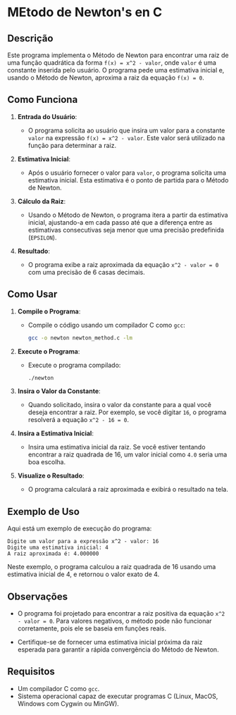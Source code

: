 
# MEtodo de Newton's en C

## Descrição

Este programa implementa o Método de Newton para encontrar uma raiz de uma função quadrática da forma `f(x) = x^2 - valor`, onde `valor` é uma constante inserida pelo usuário. O programa pede uma estimativa inicial e, usando o Método de Newton, aproxima a raiz da equação `f(x) = 0`.

## Como Funciona

1. **Entrada do Usuário**:
   - O programa solicita ao usuário que insira um valor para a constante `valor` na expressão `f(x) = x^2 - valor`. Este valor será utilizado na função para determinar a raiz.

2. **Estimativa Inicial**:
   - Após o usuário fornecer o valor para `valor`, o programa solicita uma estimativa inicial. Esta estimativa é o ponto de partida para o Método de Newton.

3. **Cálculo da Raiz**:
   - Usando o Método de Newton, o programa itera a partir da estimativa inicial, ajustando-a em cada passo até que a diferença entre as estimativas consecutivas seja menor que uma precisão predefinida (`EPSILON`).

4. **Resultado**:
   - O programa exibe a raiz aproximada da equação `x^2 - valor = 0` com uma precisão de 6 casas decimais.

## Como Usar

1. **Compile o Programa**:
   - Compile o código usando um compilador C como `gcc`:
     ```bash
     gcc -o newton newton_method.c -lm
     ```

2. **Execute o Programa**:
   - Execute o programa compilado:
     ```bash
     ./newton
     ```

3. **Insira o Valor da Constante**:
   - Quando solicitado, insira o valor da constante para a qual você deseja encontrar a raiz. Por exemplo, se você digitar `16`, o programa resolverá a equação `x^2 - 16 = 0`.

4. **Insira a Estimativa Inicial**:
   - Insira uma estimativa inicial da raiz. Se você estiver tentando encontrar a raiz quadrada de 16, um valor inicial como `4.0` seria uma boa escolha.

5. **Visualize o Resultado**:
   - O programa calculará a raiz aproximada e exibirá o resultado na tela.

## Exemplo de Uso

Aqui está um exemplo de execução do programa:

```plaintext
Digite um valor para a expressão x^2 - valor: 16
Digite uma estimativa inicial: 4
A raiz aproximada é: 4.000000
```

Neste exemplo, o programa calculou a raiz quadrada de 16 usando uma estimativa inicial de 4, e retornou o valor exato de 4.

## Observações

- O programa foi projetado para encontrar a raiz positiva da equação `x^2 - valor = 0`. Para valores negativos, o método pode não funcionar corretamente, pois ele se baseia em funções reais.

- Certifique-se de fornecer uma estimativa inicial próxima da raiz esperada para garantir a rápida convergência do Método de Newton.

## Requisitos

- Um compilador C como `gcc`.
- Sistema operacional capaz de executar programas C (Linux, MacOS, Windows com Cygwin ou MinGW).
